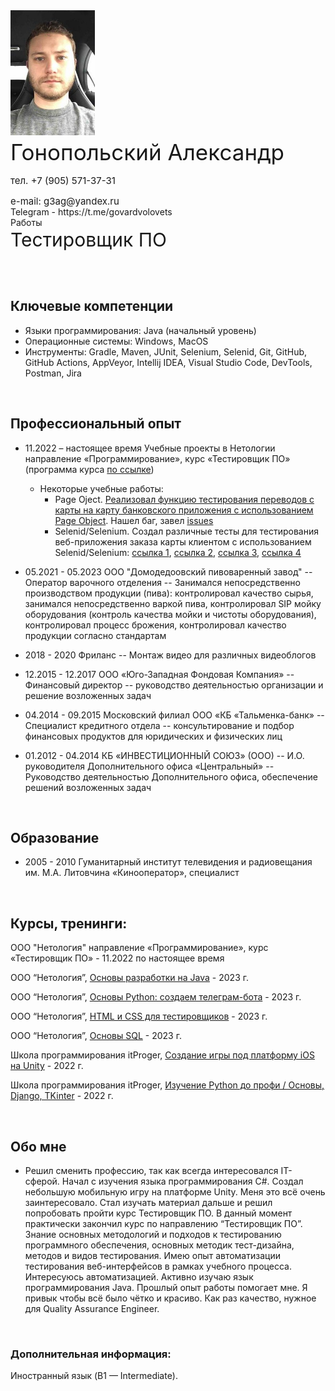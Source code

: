 
<div>
  <img src="images/513928007copy.jpg" alt="Я" width="" height="200" style="margin-right: 20px;">
  <div style="display: inline-block; vertical-align: top;">
    <p style="font-size: 35px; margin-top: 3px; margin-bottom: 5px;">Гонопольский Александр</p>
    <p style="font-size: 15px; margin-bottom: -1px;">тел. +7 (905) 571-37-31</p>
    <p style="font-size: 15px; margin-bottom: -1px;">e-mail: g3ag@yandex.ru</p>
    <a href="https://t.me/govardvolovets" style="text-decoration: none; ">Telegram</a> - <a href="https://t.me/govardvolovets" style="text-decoration: none;">https://t.me/govardvolovets</a>
    <br>
    <a href="" style="text-decoration: none; ">Работы</a>
    <p style="font-size: 30px; margin-top: 1px;">Тестировщик ПО</p>
  </div>
</div>

<br>

## Ключевые компетенции
* Языки программирования: Java (начальный уровень)
* Операционные системы: Windows, MacOS
* Инструменты: Gradle, Maven, JUnit, Selenium, Selenid, Git, GitHub, GitHub Actions, AppVeyor, Intellij IDEA, Visual Studio Code, DevTools, Postman, Jira

<br>

## Профессиональный опыт
* 11.2022 – настоящее время
Учебные проекты в Нетологии
направление «Программирование», курс «Тестировщик ПО» (программа курса [по ссылке](https://netology.ru/programs/qa#/))

  * Некоторые учебные работы:
    - Page Oject. [Реализовал функцию тестирования переводов с карты на карту банковского приложения с использованием Page Object](https://github.com/GovardVolovets/page-object/blob/main/src/test/java/ru/netology/test/MoneyTransferTest.java). Нашел баг, завел [issues](https://github.com/GovardVolovets/page-object/issues/1)
    - Selenid/Selenium. Создал различные тесты для тестирования веб-приложения заказа карты клиентом с использованием Selenid/Selenium: [ссылка 1](https://github.com/GovardVolovets/cardApplication/blob/main/src/test/java/ru/netology/cardApplication/CardApplicationTest.java), [ссылка 2](https://github.com/GovardVolovets/selenide/blob/main/src/test/java/ru/netology/web/test/RegistrationTest.java), [ссылка 3](https://github.com/GovardVolovets/patterns-first-task/blob/main/src/test/java/ru/netology/delivery/test/DeliveryTest.java), [ссылка 4](https://github.com/GovardVolovets/patterns-second-task/blob/main/src/test/java/ru/netology/testmode/test/AuthTest.java)

* 05.2021 - 05.2023 ООО "Домодедоовский пивоваренный завод" -- Оператор варочного отделения -- Занимался непосредственно производством продукции (пива): контролировал качество сырья, занимался непосредственно варкой пива, контролировал SIP мойку оборудования (контроль качества мойки и чистоты оборудования), контролировал процесс брожения, контролировал качество продукции согласно стандартам
* 2018 - 2020 Фриланс -- Монтаж видео для различных видеоблогов
* 12.2015 - 12.2017 ООО «Юго-Западная Фондовая Компания» -- Финансовый директор -- руководство деятельностью организации и решение возложенных задач
* 04.2014 - 09.2015 Московский филиал ООО «КБ «Тальменка-банк» -- Специалист кредитного отдела -- консультирование и подбор финансовых продуктов для юридических и физических лиц
* 01.2012 - 04.2014 КБ «ИНВЕСТИЦИОННЫЙ СОЮЗ» (ООО) -- И.О. руководителя Дополнительного офиса «Центральный» -- Руководство деятельностью Дополнительного офиса, обеспечение решений возложенных задач

<br>

## Образование
* 2005 - 2010
Гуманитарный институт телевидения и радиовещания им. М.А. Литовчина
«Кинооператор», специалист

<br>

## Курсы, тренинги:
ООО "Нетология" направление «Программирование», курс «Тестировщик ПО» - 11.2022 по настоящее время
<p>ООО “Нетология”, <a href="javascript:void(0);" onclick="showPDF(1)">Основы разработки на Java</a> - 2023 г.</p>
<div id="pdfContainer1" style="display: none;">
  <object id="pdfObject1" data="images/JavaDevelopmentBasics.pdf" type="application/pdf" width="75%" height="500px">
    <p>Ваш браузер не поддерживает отображение PDF. Вы можете <a href="images/JavaDevelopmentBasics.pdf">скачать PDF</a> вместо этого.</p>
  </object>
</div>

<p>ООО “Нетология”, <a href="javascript:void(0);" onclick="showPDF(2)">Основы Python: создаем телеграм-бота</a> - 2023 г.</p>
<div id="pdfContainer2" style="display: none;">
  <object id="pdfObject2" data="images/PythonBasicsCreateATelegramBot.pdf" type="application/pdf" width="75%" height="500px">
    <p>Ваш браузер не поддерживает отображение PDF. Вы можете <a href="images/PythonBasicsCreateATelegramBot.pdf">скачать PDF</a> вместо этого.</p>
  </object>
</div>

<p>ООО “Нетология”, <a href="javascript:void(0);" onclick="showPDF(3)">HTML и CSS для тестировщиков</a> - 2023 г.</p>
<div id="pdfContainer3" style="display: none;">
  <object id="pdfObject3" data="images/HTMLandCSSforTesters.pdf" type="application/pdf" width="75%" height="500px">
    <p>Ваш браузер не поддерживает отображение PDF. Вы можете <a href="images/HTMLandCSSforTesters.pdf">скачать PDF</a> вместо этого.</p>
  </object>
</div>

<p>ООО “Нетология”, <a href="javascript:void(0);" onclick="showPDF(6)">Основы SQL</a> - 2023 г.</p>
<div id="pdfContainer6" style="display: none;">
  <object id="pdfObject6" data="images/SQLBasics.pdf" type="application/pdf" width="75%" height="500px">
    <p>Ваш браузер не поддерживает отображение PDF. Вы можете <a href="images/SQLBasics.pdf">скачать PDF</a> вместо этого.</p>
  </object>
</div>

<p>Школа программирования itProger, <a href="javascript:void(0);" onclick="showPDF(4)">Создание игры под платформу iOS на Unity</a> - 2022 г.</p>
<div id="pdfContainer4" style="display: none;">
  <object id="pdfObject4" data="images/CreatingAGameForTheiOSplatformOnUnity.pdf" type="application/pdf" width="75%" height="500px">
    <p>Ваш браузер не поддерживает отображение PDF. Вы можете <a href="images/CreatingAGameForTheiOSplatformOnUnity.pdf">скачать PDF</a> вместо этого.</p>
  </object>
</div>

<p>Школа программирования itProger, <a href="javascript:void(0);" onclick="showPDF(5)">Изучение Python до профи / Основы, Django, TKinter</a> - 2022 г.</p>
<div id="pdfContainer5" style="display: none;">
  <object id="pdfObject5" data="images/LearningPythonLikeAProDjangoBasicsTKinter.pdf" type="application/pdf" width="75%" height="500px">
    <p>Ваш браузер не поддерживает отображение PDF. Вы можете <a href="images/LearningPythonLikeAProDjangoBasicsTKinter.pdf">скачать PDF</a> вместо этого.</p>
  </object>
</div>

<script>
  function showPDF(id) {
    var pdfContainer = document.getElementById("pdfContainer" + id);
    if (pdfContainer.style.display === "none") {
      pdfContainer.style.display = "block";
    } else {
      pdfContainer.style.display = "none";
    }
  }
</script>

<br>

## Обо мне

* Решил сменить профессию, так как всегда интересовался IT-сферой. Начал с изучения  языка программирования C#. Создал небольшую мобильную игру на платформе Unity. Меня это всё очень заинтересовало. Стал изучать материал дальше и решил попробовать пройти курс Тестировщик ПО.
В данный момент практически закончил курс по направлению “Тестировщик ПО”.
Знание основных методологий и подходов к тестированию программного обеспечения, основных методик тест-дизайна, методов и видов тестирования.
Имею опыт автоматизации тестирования веб-интерфейсов в рамках учебного процесса. Интересуюсь автоматизацией. Активно изучаю язык программирования Java.
Прошлый опыт работы помогает мне. Я привык чтобы всё было чётко и красиво. Как раз качество, нужное для Quality Assurance Engineer.

<br>

### Дополнительная информация:
Иностранный язык (B1 — Intermediate). 


    


